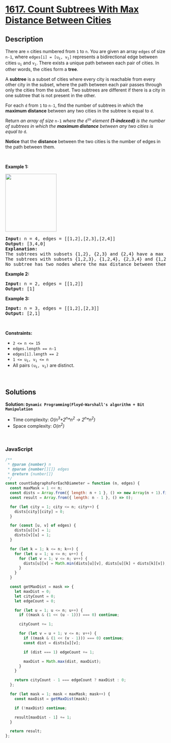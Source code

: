 # [1617. Count Subtrees With Max Distance Between Cities](https://leetcode.com/problems/count-subtrees-with-max-distance-between-cities)

## Description

<div class="elfjS" data-track-load="description_content"><p>There are <code>n</code> cities numbered from <code>1</code> to <code>n</code>. You are given an array <code>edges</code> of size <code>n-1</code>, where <code>edges[i] = [u<sub>i</sub>, v<sub>i</sub>]</code> represents a bidirectional edge between cities <code>u<sub>i</sub></code> and <code>v<sub>i</sub></code>. There exists a unique path between each pair of cities. In other words, the cities form a <strong>tree</strong>.</p>

<p>A <strong>subtree</strong> is a subset of cities where every city is reachable from every other city in the subset, where the path between each pair passes through only the cities from the subset. Two subtrees are different if there is a city in one subtree that is not present in the other.</p>

<p>For each <code>d</code> from <code>1</code> to <code>n-1</code>, find the number of subtrees in which the <strong>maximum distance</strong> between any two cities in the subtree is equal to <code>d</code>.</p>

<p>Return <em>an array of size</em> <code>n-1</code> <em>where the </em><code>d<sup>th</sup></code><em> </em><em>element <strong>(1-indexed)</strong> is the number of subtrees in which the <strong>maximum distance</strong> between any two cities is equal to </em><code>d</code>.</p>

<p><strong>Notice</strong>&nbsp;that&nbsp;the <strong>distance</strong> between the two cities is the number of edges in the path between them.</p>

<p>&nbsp;</p>
<p><strong class="example">Example 1:</strong></p>

<p><strong><img alt="" src="https://assets.leetcode.com/uploads/2020/09/21/p1.png" style="width: 161px; height: 181px;"></strong></p>

<pre><strong>Input:</strong> n = 4, edges = [[1,2],[2,3],[2,4]]
<strong>Output:</strong> [3,4,0]
<strong>Explanation:
</strong>The subtrees with subsets {1,2}, {2,3} and {2,4} have a max distance of 1.
The subtrees with subsets {1,2,3}, {1,2,4}, {2,3,4} and {1,2,3,4} have a max distance of 2.
No subtree has two nodes where the max distance between them is 3.
</pre>

<p><strong class="example">Example 2:</strong></p>

<pre><strong>Input:</strong> n = 2, edges = [[1,2]]
<strong>Output:</strong> [1]
</pre>

<p><strong class="example">Example 3:</strong></p>

<pre><strong>Input:</strong> n = 3, edges = [[1,2],[2,3]]
<strong>Output:</strong> [2,1]
</pre>

<p>&nbsp;</p>
<p><strong>Constraints:</strong></p>

<ul>
	<li><code>2 &lt;= n &lt;= 15</code></li>
	<li><code>edges.length == n-1</code></li>
	<li><code>edges[i].length == 2</code></li>
	<li><code>1 &lt;= u<sub>i</sub>, v<sub>i</sub> &lt;= n</code></li>
	<li>All pairs <code>(u<sub>i</sub>, v<sub>i</sub>)</code> are distinct.</li>
</ul></div>

<p>&nbsp;</p>

## Solutions

**Solution: `Dynamic Programming(Floyd-Warshall's algorithm + Bit Manipulation`**

- Time complexity: <em>O(n<sup>3</sup>+2<sup>n</sup>\*n<sup>2</sup> -> 2<sup>n</sup>\*n<sup>2</sup>)</em>
- Space complexity: <em>O(n<sup>2</sup>)</em>

<p>&nbsp;</p>

### **JavaScript**

```js
/**
 * @param {number} n
 * @param {number[][]} edges
 * @return {number[]}
 */
const countSubgraphsForEachDiameter = function (n, edges) {
  const maxMask = 1 << n;
  const dists = Array.from({ length: n + 1 }, () => new Array(n + 1).fill(n));
  const result = Array.from({ length: n - 1 }, () => 0);

  for (let city = 1; city <= n; city++) {
    dists[city][city] = 0;
  }

  for (const [u, v] of edges) {
    dists[u][v] = 1;
    dists[v][u] = 1;
  }

  for (let k = 1; k <= n; k++) {
    for (let u = 1; u <= n; u++) {
      for (let v = 1; v <= n; v++) {
        dists[u][v] = Math.min(dists[u][v], dists[u][k] + dists[k][v]);
      }
    }
  }

  const getMaxDist = mask => {
    let maxDist = 0;
    let cityCount = 0;
    let edgeCount = 0;

    for (let u = 1; u <= n; u++) {
      if ((mask & (1 << (u - 1))) === 0) continue;

      cityCount += 1;

      for (let v = u + 1; v <= n; v++) {
        if ((mask & (1 << (v - 1))) === 0) continue;
        const dist = dists[u][v];

        if (dist === 1) edgeCount += 1;

        maxDist = Math.max(dist, maxDist);
      }
    }

    return cityCount - 1 === edgeCount ? maxDist : 0;
  };

  for (let mask = 1; mask < maxMask; mask++) {
    const maxDist = getMaxDist(mask);

    if (!maxDist) continue;

    result[maxDist - 1] += 1;
  }

  return result;
};
```
